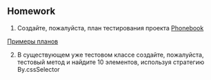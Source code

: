 ## Homework

1. Создайте, пожалуйста, план тестирования проекта [Phonebook](https://telranedu.web.app/home)

[Примеры планов](https://drive.google.com/drive/folders/1VVfg1hIHArh84sujBaQvRU-PAFg1dNLn?usp=drive_link)

2. В существующем уже тестовом классе создайте, пожалуйста, тестовый метод и найдите 10 элементов, используя стратегию By.cssSelector
